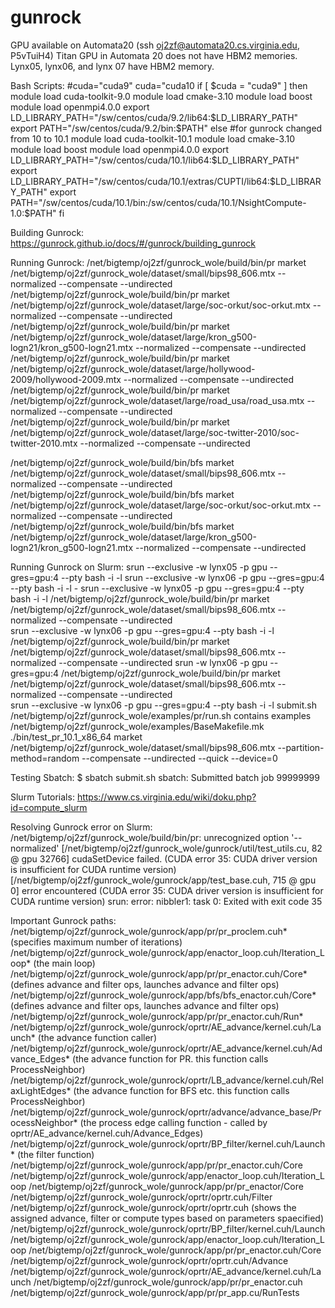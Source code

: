 # gunrock
GPU available on Automata20 (ssh oj2zf@automata20.cs.virginia.edu, P5vTuiH4)
Titan GPU in Automata 20 does not have HBM2 memories. Lynx05, lynx06, and lynx 07 have HBM2 memory.

Bash Scripts:
 #cuda="cuda9"
 cuda="cuda10
if [ $cuda = "cuda9" ]
then
	module load cuda-toolkit-9.0
	module load cmake-3.10
	module load boost
	module load openmpi4.0.0
	export LD_LIBRARY_PATH="/sw/centos/cuda/9.2/lib64:$LD_LIBRARY_PATH"
	export PATH="/sw/centos/cuda/9.2/bin:$PATH"
else
	#for gunrock changed from 10 to 10.1
	module load cuda-toolkit-10.1
	module load cmake-3.10
	module load boost
	module load openmpi4.0.0
	export LD_LIBRARY_PATH="/sw/centos/cuda/10.1/lib64:$LD_LIBRARY_PATH"
	export LD_LIBRARY_PATH="/sw/centos/cuda/10.1/extras/CUPTI/lib64:$LD_LIBRARY_PATH"
	export PATH="/sw/centos/cuda/10.1/bin:/sw/centos/cuda/10.1/NsightCompute-1.0:$PATH"
fi

Building Gunrock:
https://gunrock.github.io/docs/#/gunrock/building_gunrock

Running Gunrock:
/net/bigtemp/oj2zf/gunrock_wole/build/bin/pr market /net/bigtemp/oj2zf/gunrock_wole/dataset/small/bips98_606.mtx --normalized --compensate --undirected
/net/bigtemp/oj2zf/gunrock_wole/build/bin/pr market /net/bigtemp/oj2zf/gunrock_wole/dataset/large/soc-orkut/soc-orkut.mtx --normalized --compensate --undirected				
/net/bigtemp/oj2zf/gunrock_wole/build/bin/pr market /net/bigtemp/oj2zf/gunrock_wole/dataset/large/kron_g500-logn21/kron_g500-logn21.mtx --normalized --compensate --undirected				
/net/bigtemp/oj2zf/gunrock_wole/build/bin/pr market /net/bigtemp/oj2zf/gunrock_wole/dataset/large/hollywood-2009/hollywood-2009.mtx --normalized --compensate --undirected
/net/bigtemp/oj2zf/gunrock_wole/build/bin/pr market /net/bigtemp/oj2zf/gunrock_wole/dataset/large/road_usa/road_usa.mtx --normalized --compensate --undirected
/net/bigtemp/oj2zf/gunrock_wole/build/bin/pr market /net/bigtemp/oj2zf/gunrock_wole/dataset/large/soc-twitter-2010/soc-twitter-2010.mtx --normalized --compensate --undirected

/net/bigtemp/oj2zf/gunrock_wole/build/bin/bfs market /net/bigtemp/oj2zf/gunrock_wole/dataset/small/bips98_606.mtx --normalized --compensate --undirected
/net/bigtemp/oj2zf/gunrock_wole/build/bin/bfs market /net/bigtemp/oj2zf/gunrock_wole/dataset/large/soc-orkut/soc-orkut.mtx --normalized --compensate --undirected				
/net/bigtemp/oj2zf/gunrock_wole/build/bin/bfs market /net/bigtemp/oj2zf/gunrock_wole/dataset/large/kron_g500-logn21/kron_g500-logn21.mtx --normalized --compensate --undirected				

Running Gunrock on Slurm:
srun --exclusive -w lynx05 -p gpu --gres=gpu:4 --pty bash -i -l 
srun --exclusive -w lynx06 -p gpu --gres=gpu:4 --pty bash -i -l -
srun --exclusive -w lynx05 -p gpu --gres=gpu:4 --pty bash -i -l /net/bigtemp/oj2zf/gunrock_wole/build/bin/pr market /net/bigtemp/oj2zf/gunrock_wole/dataset/small/bips98_606.mtx --normalized --compensate --undirected 					
srun --exclusive -w lynx06 -p gpu --gres=gpu:4 --pty bash -i -l /net/bigtemp/oj2zf/gunrock_wole/build/bin/pr market /net/bigtemp/oj2zf/gunrock_wole/dataset/small/bips98_606.mtx --normalized --compensate --undirected
srun -w lynx06 -p gpu --gres=gpu:4 /net/bigtemp/oj2zf/gunrock_wole/build/bin/pr market /net/bigtemp/oj2zf/gunrock_wole/dataset/small/bips98_606.mtx --normalized --compensate --undirected  
srun --exclusive -w lynx06 -p gpu --gres=gpu:4 --pty bash -i -l submit.sh
/net/bigtemp/oj2zf/gunrock_wole/examples/pr/run.sh contains examples
/net/bigtemp/oj2zf/gunrock_wole/examples/BaseMakefile.mk
./bin/test_pr_10.1_x86_64 market /net/bigtemp/oj2zf/gunrock_wole/dataset/small/bips98_606.mtx --partition-method=random --compensate --undirected --quick --device=0

Testing Sbatch:
$ sbatch submit.sh
sbatch: Submitted batch job 99999999

Slurm Tutorials:
https://www.cs.virginia.edu/wiki/doku.php?id=compute_slurm

Resolving Gunrock error on Slurm:
/net/bigtemp/oj2zf/gunrock_wole/build/bin/pr: unrecognized option '--normalized'
[/net/bigtemp/oj2zf/gunrock_wole/gunrock/util/test_utils.cu, 82 @ gpu 32766] cudaSetDevice failed. (CUDA error 35: CUDA driver version is insufficient for CUDA runtime version)				
[/net/bigtemp/oj2zf/gunrock_wole/gunrock/app/test_base.cuh, 715 @ gpu 0] error encountered (CUDA error 35: CUDA driver version is insufficient for CUDA runtime version)
srun: error: nibbler1: task 0: Exited with exit code 35

Important Gunrock paths:
/net/bigtemp/oj2zf/gunrock_wole/gunrock/app/pr/pr_proclem.cuh* (specifies maximum number of iterations)
/net/bigtemp/oj2zf/gunrock_wole/gunrock/app/enactor_loop.cuh/Iteration_Loop* (the main loop)
/net/bigtemp/oj2zf/gunrock_wole/gunrock/app/pr/pr_enactor.cuh/Core* (defines advance and filter ops, launches advance and filter ops)
/net/bigtemp/oj2zf/gunrock_wole/gunrock/app/bfs/bfs_enactor.cuh/Core* (defines advance and filter ops, launches advance and filter ops)
/net/bigtemp/oj2zf/gunrock_wole/gunrock/app/pr/pr_enactor.cuh/Run*
/net/bigtemp/oj2zf/gunrock_wole/gunrock/oprtr/AE_advance/kernel.cuh/Launch* (the advance function caller)
/net/bigtemp/oj2zf/gunrock_wole/gunrock/oprtr/AE_advance/kernel.cuh/Advance_Edges* (the advance function for PR. this function calls ProcessNeighbor)
/net/bigtemp/oj2zf/gunrock_wole/gunrock/oprtr/LB_advance/kernel.cuh/RelaxLightEdges* (the advance function for BFS etc. this function calls ProcessNeighbor)
/net/bigtemp/oj2zf/gunrock_wole/gunrock/oprtr/advance/advance_base/ProcessNeighbor* (the process edge calling function - called by oprtr/AE_advance/kernel.cuh/Advance_Edges)
/net/bigtemp/oj2zf/gunrock_wole/gunrock/oprtr/BP_filter/kernel.cuh/Launch* (the filter function)
/net/bigtemp/oj2zf/gunrock_wole/gunrock/app/pr/pr_enactor.cuh/Core
/net/bigtemp/oj2zf/gunrock_wole/gunrock/app/enactor_loop.cuh/Iteration_Loop
/net/bigtemp/oj2zf/gunrock_wole/gunrock/app/pr/pr_enactor/Core
/net/bigtemp/oj2zf/gunrock_wole/gunrock/oprtr/oprtr.cuh/Filter
/net/bigtemp/oj2zf/gunrock_wole/gunrock/oprtr/oprtr.cuh (shows the assigned advance, filter or compute types based on parameters spaecified)
/net/bigtemp/oj2zf/gunrock_wole/gunrock/oprtr/BP_filter/kernel.cuh/Launch
/net/bigtemp/oj2zf/gunrock_wole/gunrock/app/enactor_loop.cuh/Iteration_Loop
/net/bigtemp/oj2zf/gunrock_wole/gunrock/app/pr/pr_enactor.cuh/Core
/net/bigtemp/oj2zf/gunrock_wole/gunrock/oprtr/oprtr.cuh/Advance
/net/bigtemp/oj2zf/gunrock_wole/gunrock/oprtr/AE_advance/kernel.cuh/Launch
/net/bigtemp/oj2zf/gunrock_wole/gunrock/app/pr/pr_enactor.cuh
/net/bigtemp/oj2zf/gunrock_wole/gunrock/app/pr/pr_app.cu/RunTests








